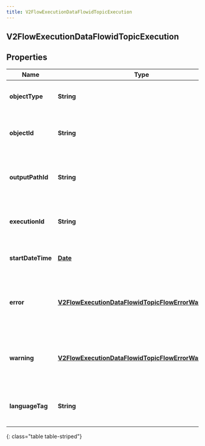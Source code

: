 ```yaml
---
title: V2FlowExecutionDataFlowidTopicExecution
---
```

## V2FlowExecutionDataFlowidTopicExecution


## Properties

| Name | Type | Description | Notes |
| ------------ | ------------- | ------------- | ------------- |
| **objectType** | <!----><!---->**String**<!----> | The type of executionItem that was executed. |  [optional] |
| **objectId** | <!----><!---->**String**<!----> | If applicable, the actionId, menuId or taskId for the executionItem. |  [optional] |
| **outputPathId** | <!----><!---->**String**<!----> | If applicable, the identifier of the OutputPath that was taken. |  [optional] |
| **executionId** | <!----><!---->**String**<!----> | If applicable, the executionId for the executionItem. |  [optional] |
| **startDateTime** | <!----><!---->[**Date**](Date.html)<!----> | This is the starting time of the executionItem. |  [optional] |
| **error** | <!----><!---->[**V2FlowExecutionDataFlowidTopicFlowErrorWarningInfo**](V2FlowExecutionDataFlowidTopicFlowErrorWarningInfo.html)<!----> | Event generated when a Flow's Execution History is received and logged. |  [optional] |
| **warning** | <!----><!---->[**V2FlowExecutionDataFlowidTopicFlowErrorWarningInfo**](V2FlowExecutionDataFlowidTopicFlowErrorWarningInfo.html)<!----> | Event generated when a Flow's Execution History is received and logged. |  [optional] |
| **languageTag** | <!----><!---->**String**<!----> | If applicable, the language tag associated set by the execution. |  [optional] |
{: class="table table-striped"}



